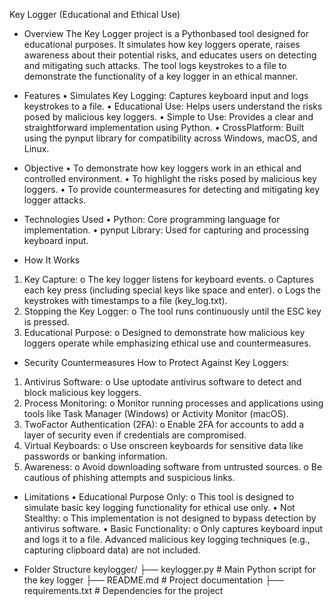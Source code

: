 Key Logger (Educational and Ethical Use)

- Overview
The Key Logger project is a Pythonbased tool designed for educational purposes. It simulates how key loggers operate, raises awareness about their potential risks, and educates users on detecting and mitigating such attacks. The tool logs keystrokes to a file to demonstrate the functionality of a key logger in an ethical manner.

- Features
•	Simulates Key Logging: Captures keyboard input and logs keystrokes to a file.
•	Educational Use: Helps users understand the risks posed by malicious key loggers.
•	Simple to Use: Provides a clear and straightforward implementation using Python.
•	CrossPlatform: Built using the pynput library for compatibility across Windows, macOS, and Linux.

- Objective
•	To demonstrate how key loggers work in an ethical and controlled environment.
•	To highlight the risks posed by malicious key loggers.
•	To provide countermeasures for detecting and mitigating key logger attacks.

- Technologies Used
•	Python: Core programming language for implementation.
•	pynput Library: Used for capturing and processing keyboard input.

- How It Works
1.	Key Capture:
o	The key logger listens for keyboard events.
o	Captures each key press (including special keys like space and enter).
o	Logs the keystrokes with timestamps to a file (key_log.txt).
2.	Stopping the Key Logger:
o	The tool runs continuously until the ESC key is pressed.
3.	Educational Purpose:
o	Designed to demonstrate how malicious key loggers operate while emphasizing ethical use and countermeasures.

- Security Countermeasures
How to Protect Against Key Loggers:
1.	Antivirus Software: 
o	Use uptodate antivirus software to detect and block malicious key loggers.
2.	Process Monitoring: 
o	Monitor running processes and applications using tools like Task Manager (Windows) or Activity Monitor (macOS).
3.	TwoFactor Authentication (2FA): 
o	Enable 2FA for accounts to add a layer of security even if credentials are compromised.
4.	Virtual Keyboards: 
o	Use onscreen keyboards for sensitive data like passwords or banking information.
5.	Awareness: 
o	Avoid downloading software from untrusted sources.
o	Be cautious of phishing attempts and suspicious links.

- Limitations
•	Educational Purpose Only: 
o	This tool is designed to simulate basic key logging functionality for ethical use only.
•	Not Stealthy: 
o	This implementation is not designed to bypass detection by antivirus software.
•	Basic Functionality: 
o	Only captures keyboard input and logs it to a file. Advanced malicious key logging techniques (e.g., capturing clipboard data) are not included.

- Folder Structure
keylogger/
├── keylogger.py         # Main Python script for the key logger
├── README.md            # Project documentation
├── requirements.txt     # Dependencies for the project


